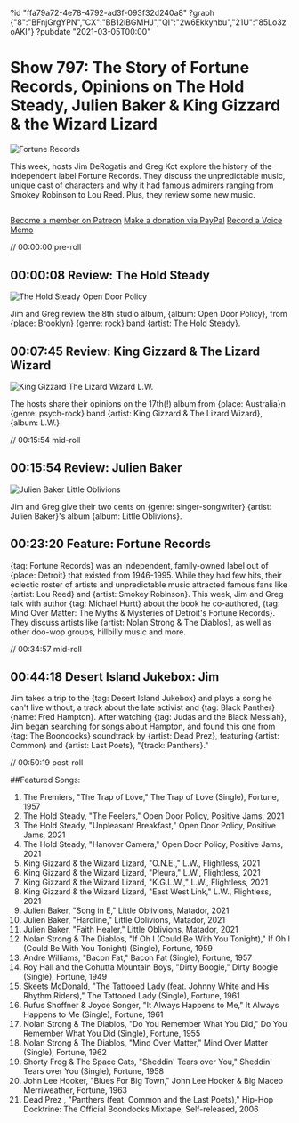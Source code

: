 ?id "ffa79a72-4e78-4792-ad3f-093f32d240a8"
?graph {"8":"BFnjGrgYPN","CX":"BB12iBGMHJ","QI":"2w6Ekkynbu","21U":"85Lo3zoAKl"}
?pubdate "2021-03-05T00:00"
# Show 797: The Story of Fortune Records, Opinions on The Hold Steady, Julien Baker & King Gizzard & the Wizard Lizard
![Fortune Records](https://static.soundopinions.org/images/2021/fortunerecords.jpeg)

This week, hosts Jim DeRogatis and Greg Kot explore the history of the independent label Fortune Records. They discuss the unpredictable music, unique cast of characters and why it had famous admirers ranging from Smokey Robinson to Lou Reed. Plus, they review some new music. 
##
[Become a member on Patreon](https://www.patreon.com/soundopinions)
[Make a donation via PayPal](https://bit.ly/36zIhZK)
[Record a Voice Memo](https://www.micdropp.com/studio/5febf006eba45/) 


// 00:00:00 pre-roll

## 00:00:08 Review: The Hold Steady

![The Hold Steady Open Door Policy](https://static.soundopinions.org/assets/797/88.jpg)

Jim and Greg review the 8th studio album, {album: Open Door Policy}, from {place: Brooklyn} {genre: rock} band {artist: The Hold Steady}. 


## 00:07:45 Review: King Gizzard & The Lizard Wizard

![King Gizzard  The Lizard Wizard L.W.](https://static.soundopinions.org/assets/797/CX12.jpg)

The hosts share their opinions on the 17th(!) album from {place: Australia}n {genre: psych-rock} band {artist: King Gizzard & The Lizard Wizard}, {album: L.W.}


// 00:15:54 mid-roll

## 00:15:54 Review: Julien Baker

![Julien Baker Little Oblivions](https://static.soundopinions.org/assets/797/QI2.jpg)

Jim and Greg give their two cents on {genre: singer-songwriter} {artist: Julien Baker}'s album {album: Little Oblivions}.


## 00:23:20 Feature: Fortune Records

{tag: Fortune Records} was an independent, family-owned label out of {place: Detroit} that existed from 1946-1995. While they had few hits, their eclectic roster of artists and unpredictable music attracted famous fans like {artist: Lou Reed} and {artist: Smokey Robinson}. This week, Jim and Greg talk with author {tag: Michael Hurtt} about the book he co-authored, {tag: Mind Over Matter: The Myths & Mysteries of Detroit's Fortune Records}. They discuss artists like {artist: Nolan Strong & The Diablos}, as well as other doo-wop groups, hillbilly music and more.



// 00:34:57 mid-roll

## 00:44:18 Desert Island Jukebox: Jim

Jim takes a trip to the {tag: Desert Island Jukebox} and plays a song he can't live without, a track about the late activist and {tag: Black Panther} {name: Fred Hampton}. After watching {tag: Judas and the Black Messiah}, Jim began searching for songs about Hampton, and found this one from {tag: The Boondocks} soundtrack by {artist: Dead Prez}, featuring {artist: Common} and {artist: Last Poets}, "{track: Panthers}."






// 00:50:19 post-roll









##Featured Songs:
1. The Premiers, "The Trap of Love," The Trap of Love (Single), Fortune, 1957
1. The Hold Steady, "The Feelers," Open Door Policy, Positive Jams, 2021
1. The Hold Steady, "Unpleasant Breakfast," Open Door Policy, Positive Jams, 2021
1. The Hold Steady, "Hanover Camera," Open Door Policy, Positive Jams, 2021
1. King Gizzard & the Wizard Lizard, "O.N.E.," L.W., Flightless, 2021
1. King Gizzard & the Wizard Lizard, "Pleura," L.W., Flightless, 2021
1. King Gizzard & the Wizard Lizard, "K.G.L.W.," L.W., Flightless, 2021
1. King Gizzard & the Wizard Lizard, "East West Link," L.W., Flightless, 2021
1. Julien Baker, "Song in E," Little Oblivions, Matador, 2021
1. Julien Baker, "Hardline," Little Oblivions, Matador, 2021
1. Julien Baker, "Faith Healer," Little Oblivions, Matador, 2021
1. Nolan Strong & The Diablos, "If Oh I (Could Be With You Tonight)," If Oh I (Could Be With You Tonight) (Single), Fortune, 1959
1. Andre Williams, "Bacon Fat," Bacon Fat (Single), Fortune, 1957
1. Roy Hall and the Cohutta Mountain Boys, "Dirty Boogie," Dirty Boogie (Single), Fortune, 1949
1. Skeets McDonald, "The Tattooed Lady (feat. Johnny White and His Rhythm Riders)," The Tattooed Lady (Single), Fortune, 1961
1. Rufus Shoffner & Joyce Songer, "It Always Happens to Me," It Always Happens to Me (Single), Fortune, 1961
1. Nolan Strong & The Diablos, "Do You Remember What You Did," Do You Remember What You Did (Single), Fortune, 1955
1. Nolan Strong & The Diablos, "Mind Over Matter," Mind Over Matter (Single), Fortune, 1962
1. Shorty Frog & The Space Cats, "Sheddin' Tears over You," Sheddin' Tears over You (Single), Fortune, 1958
1. John Lee Hooker, "Blues For Big Town," John Lee Hooker & Big Maceo Merriweather, Fortune, 1963
1. Dead Prez , "Panthers (feat. Common and the Last Poets)," Hip​-​Hop Docktrine: The Official Boondocks Mixtape, Self-released, 2006




